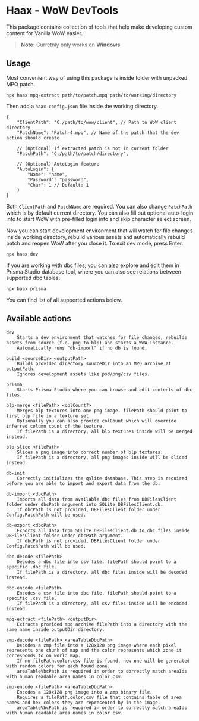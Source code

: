 # Haax - WoW DevTools

This package contains collection of tools that help make developing custom content for Vanilla WoW easier.

> **Note:** Curretnly only works on **Windows**

## Usage

Most convenient way of using this package is inside folder with unpacked MPQ patch.

```
npx haax mpq-extract path/to/patch.mpq path/to/working/directory
```

Then add a `haax-config.json` file inside the working directory.

```jsonc
{
	"ClientPath": "C:/path/to/wow/client", // Path to WoW client directory
	"PatchName": "Patch-4.mpq", // Name of the patch that the dev action should create

	// (Optional) If extracted patch is not in current folder
	"PatchPath": "C:/path/to/patch/directory",

	// (Optional) AutoLogin feature
	"AutoLogin": {
		"Name": "name",
		"Password": "password",
		"Char": 1 // Default: 1
	}
}
```

Both `ClientPath` and `PatchName` are required. You can also change `PatchPath` which is by default current directory. You can also fill out optional auto-login info to start WoW with pre-filled login info and skip character select screen.

Now you can start development environment that will watch for file changes inside working directory, rebuild various assets and automatically rebuild patch and reopen WoW after you close it. To exit dev mode, press Enter.

```
npx haax dev
```

If you are working with dbc files, you can also explore and edit them in Prisma Studio database tool, where you can also see relations between supported dbc tables.

```
npx haax prisma
```

You can find list of all supported actions below.

## Available actions

```
dev
	Starts a dev environment that watches for file changes, rebuilds assets from source (f.e. png to blp) and starts a WoW instance.
	Automatically runs "db-import" if no db is found.

build <sourceDir> <outputPath>
	Builds provided directory sourceDir into an MPQ archive at outputPath.
	Ignores development assets like psd/png/csv files.

prisma
	Starts Prisma Studio where you can browse and edit contents of dbc files.

blp-merge <filePath> <colCount?>
	Merges blp textures into one png image. filePath should point to first blp file in a texture set.
	Optionally you can also provide colCount which will override inferred column count of the texture.
	If filePath is a directory, all blp textures inside will be merged instead.

blp-slice <filePath>
	Slices a png image into correct number of blp textures.
	If filePath is a directory, all png images inside will be sliced instead.

db-init
	Correctly initializes the qslite database. This step is required before you are able to import and export data from the db.

db-import <dbcPath>
	Imports all data from available dbc files from DBFilesClient folder under dbcPath argument into SQLite DBFilesClient.db.
	If dbcPath is not provided, DBFilesClient folder under Config.PatchPath will be used.

db-export <dbcPath>
	Exports all data from SQLite DBFilesClient.db to dbc files inside DBFilesClient folder under dbcPath argument.
	If dbcPath is not provided, DBFilesClient folder under Config.PatchPath will be used.

dbc-decode <filePath>
	Decodes a dbc file into csv file. filePath should point to a specific .dbc file.
	If filePath is a directory, all dbc files inside will be decoded instead.

dbc-encode <filePath>
	Encodes a csv file into dbc file. filePath should point to a specific .csv file.
	If filePath is a directory, all csv files inside will be encoded instead.

mpq-extract <filePath> <outputDir>
	Extracts provided mpq archive filePath into a directory with the same name inside outputDir directory.

zmp-decode <filePath> <areaTableDbcPath>
	Decodes a zmp file into a 128x128 png image where each pixel represents one chunk of map and the color represents which zone it corresponds to on world map.
	If no filePath.color.csv file is found, new one will be generated with random colors for each found zone.
	areaTableVbcPath is required in order to correctly match areaIds with human readable area names in color csv.

zmp-encode <filePath> <areaTableDbcPath>
	Encodes a 128x128 png image into a zmp binary file.
	Requires a filePath.color.csv file that contains table of area names and hex colors they are represented by in the image.
	areaTableVbcPath is required in order to correctly match areaIds with human readable area names in color csv.
```
